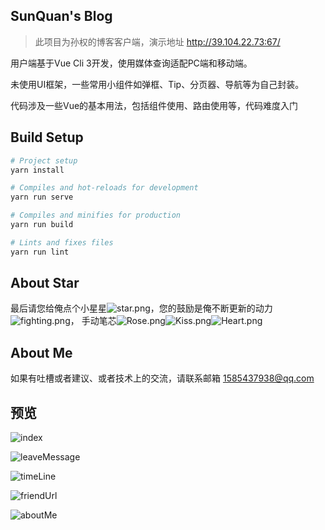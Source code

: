 ## SunQuan's Blog
>此项目为孙权的博客客户端，演示地址 http://39.104.22.73:67/

用户端基于Vue Cli 3开发，使用媒体查询适配PC端和移动端。

未使用UI框架，一些常用小组件如弹框、Tip、分页器、导航等为自己封装。

代码涉及一些Vue的基本用法，包括组件使用、路由使用等，代码难度入门

## Build Setup
``` bash
# Project setup
yarn install

# Compiles and hot-reloads for development
yarn run serve

# Compiles and minifies for production
yarn run build

# Lints and fixes files
yarn run lint
```


## About Star
最后请您给俺点个小星星![star.png](https://res.wx.qq.com/mpres/htmledition/images/icon/emotion/21.gif)，您的鼓励是俺不断更新的动力![fighting.png](https://res.wx.qq.com/mpres/htmledition/images/icon/emotion/100.gif)，
手动笔芯![Rose.png](https://res.wx.qq.com/mpres/htmledition/images/icon/emotion/63.gif)![Kiss.png](https://res.wx.qq.com/mpres/htmledition/images/icon/emotion/65.gif)![Heart.png](https://res.wx.qq.com/mpres/htmledition/images/icon/emotion/66.gif)

## About Me
如果有吐槽或者建议、或者技术上的交流，请联系邮箱 1585437938@qq.com

## 预览
![index](https://github.com/SunQQQ/SunQBlog-UserSide/tree/master/static/readme_img/index.png)

![leaveMessage](https://github.com/SunQQQ/SunQBlog-UserSide/tree/master/static/readme_img/leaveMessage.png)

![timeLine](https://github.com/SunQQQ/SunQBlog-UserSide/tree/master/static/readme_img/timeLine.png)

![friendUrl](https://github.com/SunQQQ/SunQBlog-UserSide/tree/master/static/readme_img/friendUrl.png)

![aboutMe](https://github.com/SunQQQ/SunQBlog-UserSide/tree/master/static/readme_img/aboutMe.png)